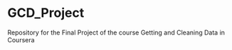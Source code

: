 GCD_Project
===========

Repository for the Final Project of the course Getting and Cleaning Data in Coursera

